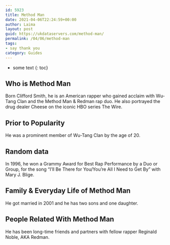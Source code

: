 ```yaml
---
id: 5923
title: Method Man
date: 2021-04-06T22:24:59+00:00
author: Laima
layout: post
guid: https://ukdataservers.com/method-man/
permalink: /04/06/method-man
tags:
- say thank you
category: Guides
---
```


* some text
{: toc}


## Who is Method Man
                  
                  
                  
Born Clifford Smith, he is an American rapper who gained acclaim with Wu-Tang Clan and the Method Man & Redman rap duo. He also portrayed the drug dealer Cheese on the iconic HBO series The Wire.
                  
              
            
              
            
                
                
                
## Prior to Popularity
                  
                  
                  
He was a prominent member of Wu-Tang Clan by the age of 20.
                  
              
            
              
            
                
                
                
## Random data
                  
                  
                  
In 1996, he won a Grammy Award for Best Rap Performance by a Duo or Group, for the song &#8220;I&#8217;ll Be There for You/You&#8217;re All I Need to Get By&#8221; with Mary J. Blige.
                  
              
            
              
            
                
                
                
## Family & Everyday Life of Method Man
                  
                  
                  
He got married in 2001 and he has two sons and one daughter.
                  
              
            
              
            
                
                
                
## People Related With Method Man
                  
                  
                  
He has been long-time friends and partners with fellow rapper Reginald Noble, AKA Redman.
                  
              
            
              
            
                
              
            
              
              
            
            
              
            
          
          
          